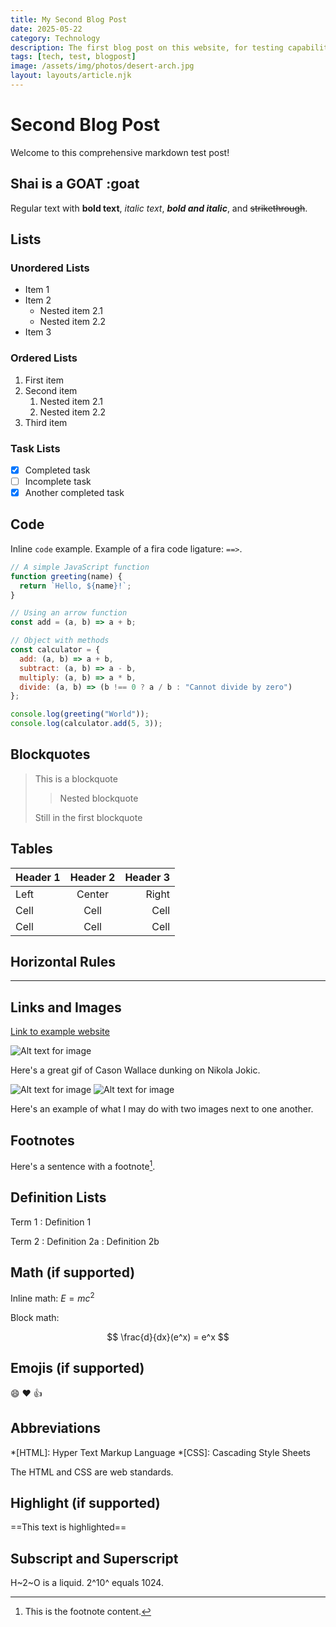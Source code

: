 ```yaml
---
title: My Second Blog Post
date: 2025-05-22
category: Technology
description: The first blog post on this website, for testing capabilities.
tags: [tech, test, blogpost]
image: /assets/img/photos/desert-arch.jpg
layout: layouts/article.njk
---
```



# Second Blog Post

Welcome to this comprehensive markdown test post!

## Shai is a GOAT :goat

Regular text with **bold text**, *italic text*, ***bold and italic***, and ~~strikethrough~~.

## Lists

### Unordered Lists
- Item 1
- Item 2
  - Nested item 2.1
  - Nested item 2.2
- Item 3

### Ordered Lists
1. First item
2. Second item
   1. Nested item 2.1
   2. Nested item 2.2
3. Third item

### Task Lists
- [x] Completed task
- [ ] Incomplete task
- [x] Another completed task

## Code

Inline `code` example. Example of a fira code ligature: `==>`.

```javascript
// A simple JavaScript function
function greeting(name) {
  return `Hello, ${name}!`;
}

// Using an arrow function
const add = (a, b) => a + b;

// Object with methods
const calculator = {
  add: (a, b) => a + b,
  subtract: (a, b) => a - b,
  multiply: (a, b) => a * b,
  divide: (a, b) => (b !== 0 ? a / b : "Cannot divide by zero")
};

console.log(greeting("World"));
console.log(calculator.add(5, 3));
```

## Blockquotes

> This is a blockquote
> 
> > Nested blockquote
>
> Still in the first blockquote

## Tables

| Header 1 | Header 2 | Header 3 |
|----------|:--------:|---------:|
| Left     | Center   | Right    |
| Cell     | Cell     | Cell     |
| Cell     | Cell     | Cell     |

## Horizontal Rules

---

## Links and Images

[Link to example website](https://example.com)

![Alt text for image](/assets/img/photos/output-cason.gif "Cason Dunking")

Here's a great gif of Cason Wallace dunking on Nikola Jokic.

![Alt text for image](/assets/img/photos/output-cason.gif "Cason Dunking")
![Alt text for image](/assets/img/photos/output-shai.gif "Shai and-one")

Here's an example of what I may do with two images next to one another.

## Footnotes

Here's a sentence with a footnote[^1].

[^1]: This is the footnote content.

## Definition Lists

Term 1
: Definition 1

Term 2
: Definition 2a
: Definition 2b

## Math (if supported)

Inline math: $E=mc^2$

Block math:

$$
\frac{d}{dx}(e^x) = e^x
$$

## Emojis (if supported)

:smile: :heart: :thumbsup:

## Abbreviations

*[HTML]: Hyper Text Markup Language
*[CSS]: Cascading Style Sheets

The HTML and CSS are web standards.

## Highlight (if supported)

==This text is highlighted==

## Subscript and Superscript

H~2~O is a liquid. 2^10^ equals 1024.
